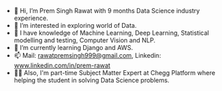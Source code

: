 - 👋 Hi, I’m Prem Singh Rawat with 9 months Data Science industry experience.
- 👀 I’m interested in exploring world of Data.
- 🤠 I have knowledge of Machine Learning, Deep Learning, Statistical modelling and testing, Computer Vision and NLP.
- 🌱 I’m currently learning Django and AWS.
- 📫 Mail: rawatpremsingh999@gmail.com, Linkedin: www.linkedin.com/in/prem-rawat
- ✍🏻 Also, I'm part-time Subject Matter Expert at Chegg Platform where helping the student in solving Data Science problems.

<!---
rawat999/rawat999 is a ✨ special ✨ repository because its `README.md` (this file) appears on your GitHub profile.
You can click the Preview link to take a look at your changes.
--->
